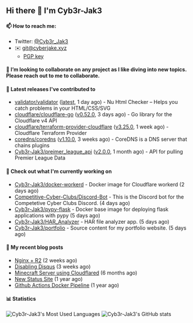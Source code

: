 ## Hi there 👋 I'm Cyb3r-Jak3

#### 📫 How to reach me:
  - Twitter: [@Cyb3r_Jak3](https://twitter.com/Cyb3r_Jak3)
  - ✉️ git@cyberjake.xyz
    - [PGP key](https://gist.githubusercontent.com/Cyb3r-Jak3/d1068b61b50239b171faf018a0269f67/raw/b876db002e6b0630795382c0b9134771ffa5fe3a/cyb3rjak3@pm.me.asc)


#### 👯 I’m looking to collaborate on any project as I like diving into new topics. Please reach out to me to collaborate.


#### 🔭 Latest releases I've contributed to

- [validator/validator](https://github.com/validator/validator) ([latest](https://github.com/validator/validator/releases/tag/latest), 1 day ago) - Nu Html Checker – Helps you catch problems in your HTML/CSS/SVG
- [cloudflare/cloudflare-go](https://github.com/cloudflare/cloudflare-go) ([v0.52.0](https://github.com/cloudflare/cloudflare-go/releases/tag/v0.52.0), 3 days ago) - Go library for the Cloudflare v4 API
- [cloudflare/terraform-provider-cloudflare](https://github.com/cloudflare/terraform-provider-cloudflare) ([v3.25.0](https://github.com/cloudflare/terraform-provider-cloudflare/releases/tag/v3.25.0), 1 week ago) - Cloudflare Terraform Provider
- [coredns/coredns](https://github.com/coredns/coredns) ([v1.10.0](https://github.com/coredns/coredns/releases/tag/v1.10.0), 3 weeks ago) - CoreDNS is a DNS server that chains plugins
- [Cyb3r-Jak3/preimer_league_api](https://github.com/Cyb3r-Jak3/preimer_league_api) ([v2.0.0](https://github.com/Cyb3r-Jak3/preimer_league_api/releases/tag/v2.0.0), 1 month ago) - API for pulling Premier League Data

#### 👷 Check out what I'm currently working on

- [Cyb3r-Jak3/docker-workerd](https://github.com/Cyb3r-Jak3/docker-workerd) - Docker image for Cloudflare workerd (2 days ago)
- [Competitive-Cyber-Clubs/Discord-Bot](https://github.com/Competitive-Cyber-Clubs/Discord-Bot) - This is the Discord bot for the Competetive Cyber Clubs Discord. (4 days ago)
- [Cyb3r-Jak3/pypy-flask](https://github.com/Cyb3r-Jak3/pypy-flask) - Docker base image for deploying flask applications with pypy (5 days ago)
- [Cyb3r-Jak3/HAR_Analyzer](https://github.com/Cyb3r-Jak3/HAR_Analyzer) - HAR file analyzer app. (5 days ago)
- [Cyb3r-Jak3/portfolio](https://github.com/Cyb3r-Jak3/portfolio) -  Source content for my portfolio website. (5 days ago)

#### 📜 My recent blog posts

- [Nginx &#43; R2](https://blog.cyberjake.xyz/Nginx-Proxy-R2/) (2 weeks ago)
- [Disabling Disqus](https://blog.cyberjake.xyz/Disabling-Disqus/) (3 weeks ago)
- [Minecraft Server using Cloudflared](https://blog.cyberjake.xyz/Cloudflared-Minecraft/) (6 months ago)
- [New Status Site](https://blog.cyberjake.xyz/New-Status-Site/) (1 year ago)
- [Github Actions Docker Pipeline](https://blog.cyberjake.xyz/Github-Action-Docker/) (1 year ago)


#### 📊 Statistics
![Cyb3r-Jak3's Most Used Languages](https://github-readme-stats.vercel.app/api/top-langs/?username=Cyb3r-Jak3&theme=cobalt&hide=css,html,scss)
![Cyb3r-Jak3's GitHub stats](https://github-readme-stats.vercel.app/api?username=Cyb3r-Jak3&count_private=true&show_icons=true&theme=cobalt&line_height=40)
